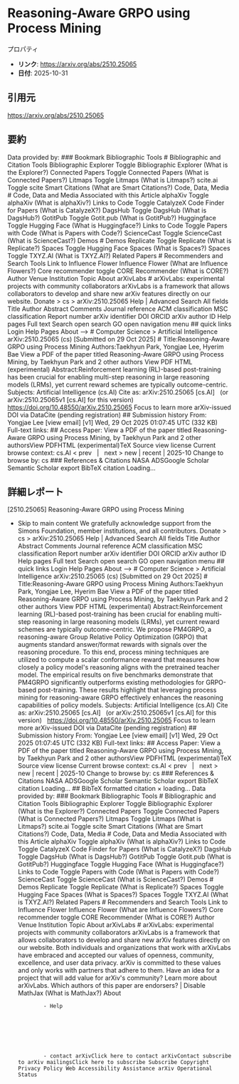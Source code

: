 # Reasoning-Aware GRPO using Process Mining

プロパティ  
- **リンク**: https://arxiv.org/abs/2510.25065  
- **日付**: 2025-10-31  

## 引用元
https://arxiv.org/abs/2510.25065

## 要約
Data provided by: ### Bookmark Bibliographic Tools # Bibliographic and Citation Tools Bibliographic Explorer Toggle Bibliographic Explorer (What is the Explorer?) Connected Papers Toggle Connected Papers (What is Connected Papers?) Litmaps Toggle Litmaps (What is Litmaps?) scite.ai Toggle scite Smart Citations (What are Smart Citations?) Code, Data, Media # Code, Data and Media Associated with this Article alphaXiv Toggle alphaXiv (What is alphaXiv?) Links to Code Toggle CatalyzeX Code Finder for Papers (What is CatalyzeX?) DagsHub Toggle DagsHub (What is DagsHub?) GotitPub Toggle Gotit.pub (What is GotitPub?) Huggingface Toggle Hugging Face (What is Huggingface?) Links to Code Toggle Papers with Code (What is Papers with Code?) ScienceCast Toggle ScienceCast (What is ScienceCast?) Demos # Demos Replicate Toggle Replicate (What is Replicate?) Spaces Toggle Hugging Face Spaces (What is Spaces?) Spaces Toggle TXYZ.AI (What is TXYZ.AI?) Related Papers # Recommenders and Search Tools Link to Influence Flower Influence Flower (What are Influence Flowers?) Core recommender toggle CORE Recommender (What is CORE?) Author Venue Institution Topic About arXivLabs # arXivLabs: experimental projects with community collaborators arXivLabs is a framework that allows collaborators to develop and share new arXiv features directly on our website. Donate &gt; cs &gt; arXiv:2510.25065 Help | Advanced Search All fields Title Author Abstract Comments Journal reference ACM classification MSC classification Report number arXiv identifier DOI ORCID arXiv author ID Help pages Full text Search open search GO open navigation menu ## quick links Login Help Pages About --> # Computer Science > Artificial Intelligence arXiv:2510.25065 (cs) [Submitted on 29 Oct 2025] # Title:Reasoning-Aware GRPO using Process Mining Authors:Taekhyun Park, Yongjae Lee, Hyerim Bae View a PDF of the paper titled Reasoning-Aware GRPO using Process Mining, by Taekhyun Park and 2 other authors View PDF HTML (experimental) Abstract:Reinforcement learning (RL)-based post-training has been crucial for enabling multi-step reasoning in large reasoning models (LRMs), yet current reward schemes are typically outcome-centric. Subjects: Artificial Intelligence (cs.AI) Cite as: arXiv:2510.25065 [cs.AI] &nbsp; (or arXiv:2510.25065v1 [cs.AI] for this version) &nbsp; https://doi.org/10.48550/arXiv.2510.25065 Focus to learn more arXiv-issued DOI via DataCite (pending registration) ## Submission history From: Yongjae Lee [view email] [v1] Wed, 29 Oct 2025 01:07:45 UTC (332 KB) Full-text links: ## Access Paper: View a PDF of the paper titled Reasoning-Aware GRPO using Process Mining, by Taekhyun Park and 2 other authorsView PDFHTML (experimental)TeX Source view license Current browse context: cs.AI &lt;&nbsp;prev &nbsp; | &nbsp; next&nbsp;&gt; new | recent | 2025-10 Change to browse by: cs ### References &amp; Citations NASA ADSGoogle Scholar Semantic Scholar export BibTeX citation Loading...

## 詳細レポート
[2510.25065] Reasoning-Aware GRPO using Process Mining
  
  - Skip to main content We gratefully acknowledge support from the Simons Foundation, member institutions, and all contributors. Donate &gt; cs &gt; arXiv:2510.25065 Help | Advanced Search All fields Title Author Abstract Comments Journal reference ACM classification MSC classification Report number arXiv identifier DOI ORCID arXiv author ID Help pages Full text Search open search GO open navigation menu ## quick links Login Help Pages About --> # Computer Science > Artificial Intelligence arXiv:2510.25065 (cs) [Submitted on 29 Oct 2025] # Title:Reasoning-Aware GRPO using Process Mining Authors:Taekhyun Park, Yongjae Lee, Hyerim Bae View a PDF of the paper titled Reasoning-Aware GRPO using Process Mining, by Taekhyun Park and 2 other authors View PDF HTML (experimental) Abstract:Reinforcement learning (RL)-based post-training has been crucial for enabling multi-step reasoning in large reasoning models (LRMs), yet current reward schemes are typically outcome-centric. We propose PM4GRPO, a reasoning-aware Group Relative Policy Optimization (GRPO) that augments standard answer/format rewards with signals over the reasoning procedure. To this end, process mining techniques are utilized to compute a scalar conformance reward that measures how closely a policy model&#39;s reasoning aligns with the pretrained teacher model. The empirical results on five benchmarks demonstrate that PM4GRPO significantly outperforms existing methodologies for GRPO-based post-training. These results highlight that leveraging process mining for reasoning-aware GRPO effectively enhances the reasoning capabilities of policy models. Subjects: Artificial Intelligence (cs.AI) Cite as: arXiv:2510.25065 [cs.AI] &nbsp; (or arXiv:2510.25065v1 [cs.AI] for this version) &nbsp; https://doi.org/10.48550/arXiv.2510.25065 Focus to learn more arXiv-issued DOI via DataCite (pending registration) ## Submission history From: Yongjae Lee [view email] [v1] Wed, 29 Oct 2025 01:07:45 UTC (332 KB) Full-text links: ## Access Paper: View a PDF of the paper titled Reasoning-Aware GRPO using Process Mining, by Taekhyun Park and 2 other authorsView PDFHTML (experimental)TeX Source view license Current browse context: cs.AI &lt;&nbsp;prev &nbsp; | &nbsp; next&nbsp;&gt; new | recent | 2025-10 Change to browse by: cs ### References &amp; Citations NASA ADSGoogle Scholar Semantic Scholar export BibTeX citation Loading... ## BibTeX formatted citation &times; loading... Data provided by: ### Bookmark Bibliographic Tools # Bibliographic and Citation Tools Bibliographic Explorer Toggle Bibliographic Explorer (What is the Explorer?) Connected Papers Toggle Connected Papers (What is Connected Papers?) Litmaps Toggle Litmaps (What is Litmaps?) scite.ai Toggle scite Smart Citations (What are Smart Citations?) Code, Data, Media # Code, Data and Media Associated with this Article alphaXiv Toggle alphaXiv (What is alphaXiv?) Links to Code Toggle CatalyzeX Code Finder for Papers (What is CatalyzeX?) DagsHub Toggle DagsHub (What is DagsHub?) GotitPub Toggle Gotit.pub (What is GotitPub?) Huggingface Toggle Hugging Face (What is Huggingface?) Links to Code Toggle Papers with Code (What is Papers with Code?) ScienceCast Toggle ScienceCast (What is ScienceCast?) Demos # Demos Replicate Toggle Replicate (What is Replicate?) Spaces Toggle Hugging Face Spaces (What is Spaces?) Spaces Toggle TXYZ.AI (What is TXYZ.AI?) Related Papers # Recommenders and Search Tools Link to Influence Flower Influence Flower (What are Influence Flowers?) Core recommender toggle CORE Recommender (What is CORE?) Author Venue Institution Topic About arXivLabs # arXivLabs: experimental projects with community collaborators arXivLabs is a framework that allows collaborators to develop and share new arXiv features directly on our website. Both individuals and organizations that work with arXivLabs have embraced and accepted our values of openness, community, excellence, and user data privacy. arXiv is committed to these values and only works with partners that adhere to them. Have an idea for a project that will add value for arXiv's community? Learn more about arXivLabs. Which authors of this paper are endorsers? | Disable MathJax (What is MathJax?) About

                - Help

              

            
            
              

                - contact arXivClick here to contact arXivContact subscribe to arXiv mailingsClick here to subscribe Subscribe Copyright Privacy Policy Web Accessibility Assistance arXiv Operational Status
